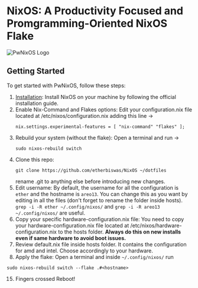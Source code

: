 # NixOS: A Productivity Focused and Promgramming-Oriented NixOS Flake

![PwNixOS Logo](pics/PwNixOS.png)

## Getting Started

To get started with PwNixOS, follow these steps:

1. [Installation](https://nixos.org/manual/nixos/stable/index.html#ch-installation): Install NixOS on your machine by following the official installation guide.
2. Enable Nix-Command and Flakes options: Edit your configuration.nix file located at /etc/nixos/configuration.nix
   adding this line ->
   ```
   nix.settings.experimental-features = [ "nix-command" "flakes" ];
   ```
3. Rebuild your system (without the flake):
   Open a terminal and run ->
   ```
   sudo nixos-rebuild switch
   ```
4. Clone this repo:
   ```
   git clone https://github.com/etherbiswas/NixOS ~/dotfiles
   ```
   rename .git to anything else before introducing new changes.
 5. Edit username: By default, the username for all the configuration is
   `ether` and the hostname is `areo13`. You can change this as you want
   by editing in all the files (don't forget to rename the folder inside hosts).
   `grep -i -R ether ~/.config/nixos/` and `grep -i -R areo13 ~/.config/nixos/` are useful.
 6. Copy your specific hardware-configuration.nix file: You need to copy your
    hardware-configuration.nix file located at /etc/nixos/hardware-configuration.nix
    to the hosts folder. **Always do this on new installs even if same hardware to avoid boot issues.**
 7. Review default.nix file inside hosts folder. It contains the configuration for amd and intel.
    Choose accordingly to your hardware.
 8. Apply the flake: Open a terminal and inside `~/.config/nixos/` run
   ```
   sudo nixos-rebuild switch --flake .#<hostname>
   ```
15. Fingers crossed Reboot!
